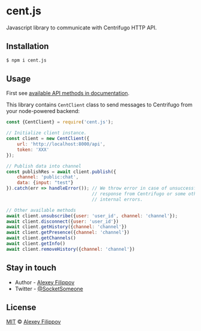 # cent.js

Javascript library to communicate with Centrifugo HTTP API.

## Installation

```bash
$ npm i cent.js
```

## Usage

First see [available API methods in documentation](https://centrifugal.dev/docs/server/server_api).

This library contains `CentClient` class to send messages to Centrifugo from your node-powered backend:

```javascript
const {CentClient} = require('cent.js');

// Initialize client instance.
const client = new CentClient({
    url: 'http://localhost:8000/api',
    token: 'XXX'
});

// Publish data into channel
const publishRes = await client.publish({
    channel: 'public:chat',
    data: {input: "test"}
}).catch(err => handleError()); // We throw error in case of unsuccessful
                                // response from Centrifugo or some other 
                                // internal errors.

// Other available methods
await client.unsubscribe({user: 'user_id', channel: 'channel'});
await client.disconnect({user: 'user_id'})
await client.getHistory({channel: 'channel'})
await client.getPresence({channel: 'channel'})
await client.getChannels()
await client.getInfo()
await client.removeHistory({channel: 'channel'})
```

## Stay in touch

* Author - [Alexey Filippov](https://t.me/socketsomeone)
* Twitter - [@SocketSomeone](https://twitter.com/SocketSomeone)

## License

[MIT](https://github.com/SocketSomeone/necord/blob/master/LICENSE) © [Alexey Filippov](https://github.com/SocketSomeone)

